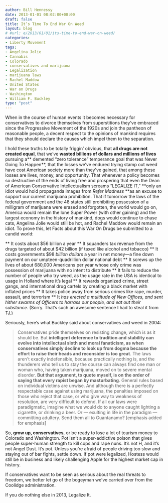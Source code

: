 ```yaml
---
author: Bill Hennessy
date: 2013-01-01 08:02:00+00:00
draft: false
title: It’s Time To End War On Weed
layout: blog
# #url: e/2013/01/01/its-time-to-end-war-on-weed/
categories:
- Liberty Movement
tags:
- Angelina Jolie
- Cannabis
- Colorado
- conservatives and marijuana
- Legalization
- marijuana laws
- Rachel Maddow
- United States
- War on Drugs
- Washington
- William F. Buckley
type: "post"
---
```


When in the course of human events it becomes necessary for conservatives to divorce themselves from superstitions they’ve embraced since the Progressive Movement of the 1920s and join the pantheon of reasonable people, a decent respect to the opinions of mankind requires that they should declare the causes which impel them to the separation.

I hold these truths to be totally friggin’ obvious, that **all drugs are not created equal**, that we’ve **wasted billions of dollars and millions of lives** pursuing a** demented “zero tolerance” temperance goal that was Never Going To Happen**, that the losses we’ve endured trying stamp out weed have cost American society more than they've gained, that among these losses are lives, money, and opportunity. That whenever a policy becomes so destructive of the ends of living free and prospering that even the Dean of American Conservative Intellectualism screams “LEGALIZE IT,” **only an idiot would hold propaganda images from _Refer Madness_ **as an excuse to support our current marijuana prohibition. That if tomorrow the laws of the federal government and the 48 states still prohibiting possession of a milligram of marijuana were erased and forgotten, the world would go on, America would remain the lone Super Power (with other gaining) and the largest economy in the history of mankind, dogs would continue to chase cats, Angelina Jolie would still be hot, and Rachel Maddow would remain an idiot. To prove this, let Facts about this War On Drugs be submitted to a candid world:




** It costs about $56 billion a year
** It squanders tax revenue from the drugs targeted of about $42 billion (if taxed like alcohol and tobacco)
** It costs governments $98 _billion dollars_ a year in net money—a fine down payment on our umpteen-quadrillion dollar national debt
** It screws up the lives of about 680,000 Americans per year whose only crime was possession of marijuana with no intent to distribute
** It fails to reduce the number of people who try weed, as the usage rate in the USA is identical to usage in Holland where it’s legal
** It rewards organized crime, street gangs, and international drug cartels by creating a black market with inflated prices
** It takes police away from serious crimes like rape, murder, assault, and terrorism
** It _has erected a multitude of New Offices, and sent hither swarms of Officers to harrass our people, and eat out their substance_. (Sorry. That’s such an awesome sentence I had to steal it from TJ.)


Seriously, here’s what Buckley said about conservatives and weed in 2004:



> Conservatives pride themselves on resisting change, which is as it should be. But **intelligent deference to tradition and stability can evolve into intellectual sloth and moral fanaticism, as when conservatives simply decline to look up from dogma because the effort to raise their heads and reconsider is too great**. The laws aren't exactly indefensible, because practically nothing is, and the thunderers who tell us to stay the course can always find one man or woman who, having taken marijuana, moved on to severe mental disorder. **But that argument, to quote myself, is on the order of saying that every rapist began by masturbating**. General rules based on individual victims are unwise. And although there is a perfectly respectable case against using marijuana, the penalties imposed on those who reject that case, or who give way to weakness of resolution, are very difficult to defend. If all our laws were paradigmatic, imagine what we would do to anyone caught lighting a cigarette, or drinking a beer. Or — exulting in life in the paradigm — committing adultery. Send them all to Guantanamo? [emphasis added for emphasis]



So, **grow up, conservatives**, or be ready to lose a lot of tourism money to Colorado and Washington. Pot isn’t a super-addictive poison that gives people super-human strength to kill cops and rape nuns. It’s not H, and it’s not Angel Dust. It’s pot. Unless you’re afraid of people driving too slow and staying out of bar fights, settle down. If pot were legalized, Hostess would still be in business and likely challenging Apple for the highest market cap in history.

If conservatives want to be seen as serious about the real threats to freedom, we better let go of the bogeyman we’ve carried over from the Coolidge administration.

If you do nothing else in 2013, Legalize It.
